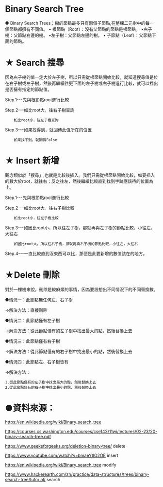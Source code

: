 
# Binary Search Tree 
● Binary Search Trees：樹的節點最多只有兩個子節點,在整棵二元樹中的每一個節點都擁有不同值。 
    • 根節點（Root）：沒有父節點的節點是根節點。
      •右子樹：父節點右邊的樹。
      •左子樹：父節點左邊的樹。
    • 子節點（Leaf）：父節點下面的節點。
 

# ★ Search 搜尋


因為右子樹的值一定大於左子樹，所以只需從根節點開始比較，就知道搜尋值是位在右子樹或左子樹，然後再繼續往更下面的左子樹或右子樹進行比較，就可以找出是否擁有指定的節點值。

Step.1---先與根節點root進行比較


Step.2---如比root大，往右子樹查詢

        如比root小，往左子樹查詢


Step.3---如果找得到，就回傳此值所在的位置

        如果找不到，就回傳False



 

# ★ Insert 新增

觀念類似於「搜尋」,也就是比較後插入。我們只需從根節點開始比較，如要插入的數大於root，就往右；反之往左，然後繼續比較直到找到字跡應該待的位置為止。

Step.1---先與根節點root進行比較

Step.2---如比root大，往右子樹比較

        如比root小，往左子樹比較
        
Step.3---如因比root小，所以往左子樹，那就再與左子樹的節點比較，小往左，大往右
         
        如因比root大，所以往右子樹，那就再與右子樹的節點比較，小往左，大往右
        
Step.4---一直比較直到沒東西可以比，那便是此要新增的數值該在的地方。

 

# ★Delete 刪除

對於一棵樹來說，刪除是較麻煩的事情，因為要設想出不同情況下的不同替換數。

●情況一：此節點無任何左、右子樹

 →解決方法：直接刪除

●情況二：此節點僅有左子樹
 
 →解決方法：從此節點僅有的左子樹中找出最大的點，然後替換上去

●情況三：此節點僅有右子樹

 →解決方法：從此節點僅有的右子樹中找出最小的點，然後替換上去

●情況四：此節點左、右子樹皆有


→解決方法：

    1.從此節點僅有的左子樹中找出最大的點，然後替換上去
    2.從此節點僅有的右子樹中找出最小的點，然後替換上去

 

# ●資料來源：


<https://en.wikipedia.org/wiki/Binary_search_tree>

<https://courses.cs.washington.edu/courses/cse143/11wi/lectures/02-23/20-binary-search-tree.pdf>

<https://www.geeksforgeeks.org/deletion-binary-tree/> delete

<https://www.youtube.com/watch?v=bmaeYtlO2OE> insert

<https://en.wikipedia.org/wiki/Binary_search_tree> modify

<https://www.hackerearth.com/zh/practice/data-structures/trees/binary-search-tree/tutorial/> search


```python

```
